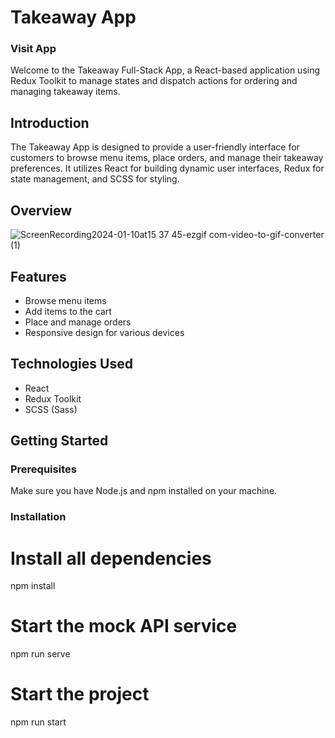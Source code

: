 # Takeaway App

### Visit App


Welcome to the Takeaway Full-Stack App, a React-based application using Redux Toolkit to manage states and dispatch actions for ordering and managing takeaway items.

## Introduction

The Takeaway App is designed to provide a user-friendly interface for customers to browse menu items, place orders, and manage their takeaway preferences. It utilizes React for building dynamic user interfaces, Redux for state management, and SCSS for styling.

## Overview

![ScreenRecording2024-01-10at15 37 45-ezgif com-video-to-gif-converter (1)](https://github.com/YF91925352/TakeAway-App/assets/113684176/9e9c8aac-1ac9-47d3-aaa6-fa7172f2748a)

## Features

- Browse menu items
- Add items to the cart
- Place and manage orders
- Responsive design for various devices

## Technologies Used

- React
- Redux Toolkit
- SCSS (Sass)

## Getting Started

### Prerequisites

Make sure you have Node.js and npm installed on your machine.

### Installation

# Install all dependencies

npm install

# Start the mock API service

npm run serve

# Start the project

npm run start
